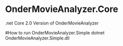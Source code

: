 # OnderMovieAnalyzer.Core
.net Core 2.0 Version of OnderMovieAnalyzer

#How to run OnderMovieAnalyzer.Simple
dotnet OnderMovieAnalyzer.Simple.dll
